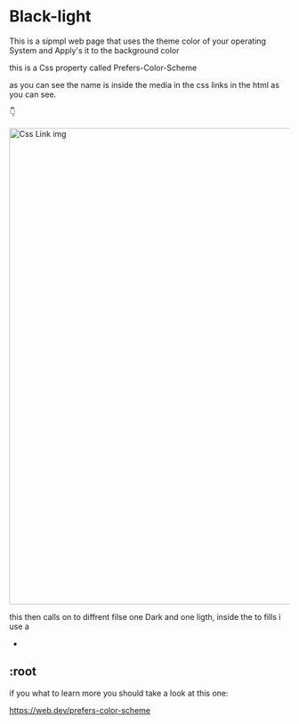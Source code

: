 # Black-light
This is a sipmpl web page that uses the theme color of your operating System and Apply's it to the background color 

this is a Css property called Prefers-Color-Scheme 

as you can see the name is inside the media in the css links in the html as you can see.

👇

<img width="857" alt="Css Link img" src="https://user-images.githubusercontent.com/32140076/62956384-252e3a80-bdf3-11e9-9fbc-975959bf3555.png">

this then calls on to diffrent filse one Dark and one ligth, inside the to fills i use a 

-
:root 
-








if you what to learn more you should take a look at this one:

https://web.dev/prefers-color-scheme
